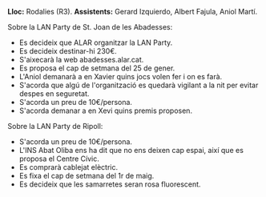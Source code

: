 **Lloc:** Rodalies (R3).
**Assistents:** Gerard Izquierdo, Albert Fajula, Aniol Martí.

Sobre la LAN Party de St. Joan de les Abadesses:
* Es decideix que ALAR organitzar la LAN Party.
* Es decideix destinar-hi 230€.
* S'aixecarà la web abadesses.alar.cat.
* Es proposa el cap de setmana del 25 de gener.
* L'Aniol demanarà a en Xavier quins jocs volen fer i on es farà.
* S'acorda que algú de l'organització es quedarà vigilant a la nit per evitar despes en seguretat.
* S'acorda un preu de 10€/persona.
* S'acorda demanar a en Xevi quins premis proposen.

Sobre la LAN Party de Ripoll:
* S'acorda un preu de 10€/persona.
* L'INS Abat Oliba ens ha dit que no ens deixen cap espai, així que es proposa el Centre Cívic.
* Es comprarà cablejat elèctric.
* Es fixa el cap de setmana del 1r de maig.
* Es decideix que les samarretes seran rosa fluorescent.
